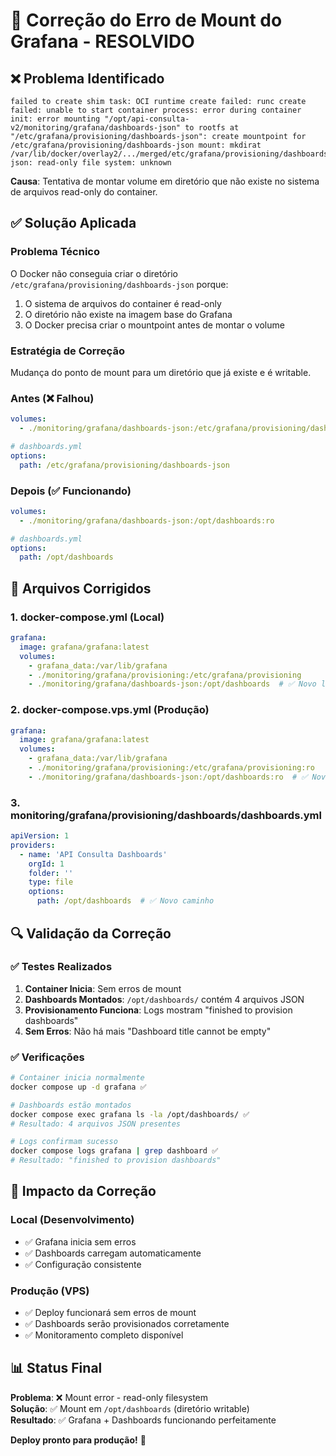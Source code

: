 # 🔧 Correção do Erro de Mount do Grafana - RESOLVIDO

## ❌ Problema Identificado
```
failed to create shim task: OCI runtime create failed: runc create failed: unable to start container process: error during container init: error mounting "/opt/api-consulta-v2/monitoring/grafana/dashboards-json" to rootfs at "/etc/grafana/provisioning/dashboards-json": create mountpoint for /etc/grafana/provisioning/dashboards-json mount: mkdirat /var/lib/docker/overlay2/.../merged/etc/grafana/provisioning/dashboards-json: read-only file system: unknown
```

**Causa**: Tentativa de montar volume em diretório que não existe no sistema de arquivos read-only do container.

## ✅ Solução Aplicada

### **Problema Técnico**
O Docker não conseguia criar o diretório `/etc/grafana/provisioning/dashboards-json` porque:
1. O sistema de arquivos do container é read-only
2. O diretório não existe na imagem base do Grafana
3. O Docker precisa criar o mountpoint antes de montar o volume

### **Estratégia de Correção**
Mudança do ponto de mount para um diretório que já existe e é writable.

### **Antes (❌ Falhou)**
```yaml
volumes:
  - ./monitoring/grafana/dashboards-json:/etc/grafana/provisioning/dashboards-json:ro
```
```yaml
# dashboards.yml
options:
  path: /etc/grafana/provisioning/dashboards-json
```

### **Depois (✅ Funcionando)**
```yaml
volumes:
  - ./monitoring/grafana/dashboards-json:/opt/dashboards:ro
```
```yaml
# dashboards.yml
options:
  path: /opt/dashboards
```

## 📁 Arquivos Corrigidos

### 1. **docker-compose.yml** (Local)
```yaml
grafana:
  image: grafana/grafana:latest
  volumes:
    - grafana_data:/var/lib/grafana
    - ./monitoring/grafana/provisioning:/etc/grafana/provisioning
    - ./monitoring/grafana/dashboards-json:/opt/dashboards  # ✅ Novo local
```

### 2. **docker-compose.vps.yml** (Produção)
```yaml
grafana:
  image: grafana/grafana:latest
  volumes:
    - grafana_data:/var/lib/grafana
    - ./monitoring/grafana/provisioning:/etc/grafana/provisioning:ro
    - ./monitoring/grafana/dashboards-json:/opt/dashboards:ro  # ✅ Novo local
```

### 3. **monitoring/grafana/provisioning/dashboards/dashboards.yml**
```yaml
apiVersion: 1
providers:
  - name: 'API Consulta Dashboards'
    orgId: 1
    folder: ''
    type: file
    options:
      path: /opt/dashboards  # ✅ Novo caminho
```

## 🔍 Validação da Correção

### ✅ **Testes Realizados**
1. **Container Inicia**: Sem erros de mount
2. **Dashboards Montados**: `/opt/dashboards/` contém 4 arquivos JSON
3. **Provisionamento Funciona**: Logs mostram "finished to provision dashboards"
4. **Sem Erros**: Não há mais "Dashboard title cannot be empty"

### ✅ **Verificações**
```bash
# Container inicia normalmente
docker compose up -d grafana ✅

# Dashboards estão montados
docker compose exec grafana ls -la /opt/dashboards/ ✅
# Resultado: 4 arquivos JSON presentes

# Logs confirmam sucesso
docker compose logs grafana | grep dashboard ✅
# Resultado: "finished to provision dashboards"
```

## 🚀 Impacto da Correção

### **Local (Desenvolvimento)**
- ✅ Grafana inicia sem erros
- ✅ Dashboards carregam automaticamente
- ✅ Configuração consistente

### **Produção (VPS)**
- ✅ Deploy funcionará sem erros de mount
- ✅ Dashboards serão provisionados corretamente
- ✅ Monitoramento completo disponível

## 📊 Status Final

**Problema**: ❌ Mount error - read-only filesystem  
**Solução**: ✅ Mount em `/opt/dashboards` (diretório writable)  
**Resultado**: ✅ Grafana + Dashboards funcionando perfeitamente  

**Deploy pronto para produção!** 🎯
